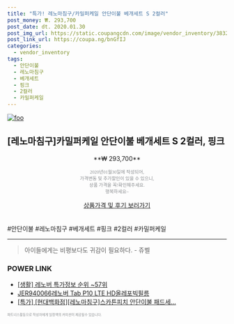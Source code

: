 ```yaml
--- 
title: "특가! 레노마침구/카밀퍼케일 안단이불 베개세트 S 2컬러" 
post_money: ₩. 293,700 
post_date: dt. 2020.01.30 
post_img_url: https://static.coupangcdn.com/image/vendor_inventory/3832/631683c0d5c9f58079aebb745355edbbbd58eb23273ddcd6d94537e8fd73.jpg 
post_link_url: https://coupa.ng/bnGfIJ 
categories: 
  - vendor_inventory 
tags: 
  - 안단이불 
  - 레노마침구 
  - 베개세트 
  - 핑크 
  - 2컬러 
  - 카밀퍼케일 
--- 
```

[![foo](https://static.coupangcdn.com/image/vendor_inventory/3832/631683c0d5c9f58079aebb745355edbbbd58eb23273ddcd6d94537e8fd73.jpg)](https://coupa.ng/bnGfIJ) 

## [레노마침구]카밀퍼케일 안단이불 베개세트 S 2컬러, 핑크 
<p style="text-align: center;">**₩ 293,700**</p> 
<p style="text-align: center;"><span style="color: #898c8f; font-family: Georgia,Times,serif; font-size: 0.75em;">2020년01월30일에 작성되어, <br>가격변동 및 추가할인이 있을 수 있으니,<br> 상품 가격을 꼭!확인해주세요.<br>행복하세요~</span> 
</p>	 
<div markdown="0" style="text-align: center;"><a href="https://coupa.ng/bnGfIJ" class="btn btn--success">상품가격 및 후기 보러가기</a></div> 
<br><br> 
  #안단이불 #레노마침구 #베개세트 #핑크 #2컬러 #카밀퍼케일 
<hr> 

> 아이들에게는 비평보다도 귀감이 필요하다. - 쥬벨 


### POWER LINK

* <a href="https://blog.naver.com/sakai111/221776132135" target="_blank"> [생활] 레노버 특가정보 순위 ~57위</a>
* <a href="https://blog.naver.com/fasyy4321/221788116256" target="_blank">JER940066레노버 Tab P10 LTE HD올레포빅필름</a>
* <a href="https://blog.naver.com/santokki14/221789650882" target="_blank">[특가] [현대백화점][레노마침구]스카튼피치 안단이불 패드세...</a>

<span style="color: #898c8f; font-family: Georgia,Times,serif; font-size: 0.55em;">파트너스활동으로 작성자에게 일정액의 커미션이 제공될수 있습니다.</span> 
